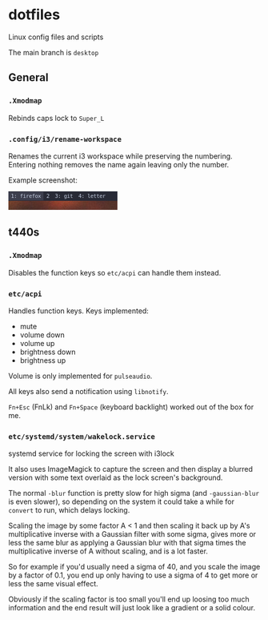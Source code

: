 # dotfiles

Linux config files and scripts

The main branch is `desktop`


## General

### `.Xmodmap`

Rebinds caps lock to `Super_L`

### `.config/i3/rename-workspace`

Renames the current i3 workspace while preserving the numbering. Entering
nothing removes the name again leaving only the number.

Example screenshot:

![i3bar screenshot](https://raw.githubusercontent.com/etacarinaea/dotfiles/screenshots/i3bar.png)


## t440s

### `.Xmodmap`

Disables the function keys so `etc/acpi` can handle them instead.

### `etc/acpi`

Handles function keys. Keys implemented:

* mute
* volume down
* volume up
* brightness down
* brightness up

Volume is only implemented for `pulseaudio`.

All keys also send a notification using `libnotify`.

`Fn+Esc` (FnLk) and `Fn+Space` (keyboard backlight) worked out of the box for
me.

### `etc/systemd/system/wakelock.service`

systemd service for locking the screen with i3lock

It also uses ImageMagick to capture the screen and then display a blurred
version with some text overlaid as the lock screen's background.

The normal `-blur` function is pretty slow for high sigma (and `-gaussian-blur`
is even slower), so depending on the system it could take a while for `convert`
to run, which delays locking.

Scaling the image by some factor A < 1 and then scaling it back up by A's
multiplicative inverse with a Gaussian filter with some sigma, gives more or
less the same blur as applying a Gaussian blur with that sigma times the
multiplicative inverse of A without scaling, and is a lot faster.

So for example if you'd usually need a sigma of 40, and you scale the image by a
factor of 0.1, you end up only having to use a sigma of 4 to get more or
less the same visual effect.

Obviously if the scaling factor is too small you'll end up loosing too much
information and the end result will just look like a gradient or a solid colour.

